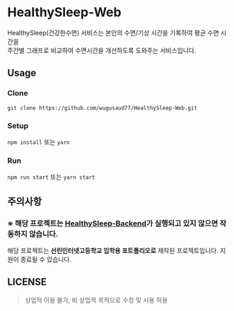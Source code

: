 # HealthySleep-Web



HealthySleep(건강한수면) 서비스는 본인의 수면/기상 시간을 기록하여 평균 수면 시간을<br/>
주간별 그래프로 비교하여 수면시간을 개선하도록 도와주는 서비스입니다.

## Usage
### Clone
`git clone https://github.com/wugusaud77/HealthySleep-Web.git`
### Setup
`npm install` 또는 `yarn`
### Run
`npm run start` 또는 `yarn start`

## 주의사항
### ※ 해당 프로젝트는 <a href="https://github.com/wugusaud77/HealthySleep-Backend">HealthySleep-Backend</a>가 실행되고 있지 않으면 작동하지 않습니다.
  해당 프로젝트는 **선린인터넷고등학교 입학용 포트폴리오로** 제작된 프로젝트입니다. 지원이 종료될 수 있습니다.

## LICENSE

> 상업적 이용 불가, 비 상업적 목적으로 수정 및 사용 허용

